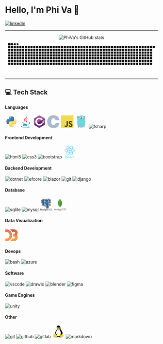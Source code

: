 <!--
Tutorial:
    https://www.youtube.com/watch?v=onUx42pgiBM
 -->

# Hello, I'm Phi Va 👋

<p><a target="_blank" href="https://www.linkedin.com/in/phivalo" style="display: inline-block;"><img src="https://img.shields.io/badge/linkedin-logo?style=for-the-badge&logo=linkedin&logoColor=white&color=%230a77b6" alt="linkedin" target="_blank" /></a></p>
<!-- <img src="https://visitor-badge.laobi.icu/badge?page_id=phivalo.phivalo&"/> -->

---

<!--🔖Stats -->
<!-- https://github.com/anuraghazra/github-readme-stats -->
<div align="center">
    <img src="https://github-readme-stats-git-master-phivalos-projects.vercel.app/api?show_icons=true&theme=radical&hide=stars,contribs&include_all_commits=true&count_private=true&number_format=long&username=PhiVaLo" alt="PhiVa's GitHub stats" />
</div>

<!------------------------------------------------------------------------------------------------------------------------------------------------------------->

<!--🔖Most Used Languages -->
<!-- <div align="center">
    <img src="https://github-readme-stats-git-master-phivalos-projects.vercel.app/api/top-langs?username=PhiVaLo&show_icons=true&theme=radical&hide=stars,contribs&include_all_commits=true&count_private=true&number_format=long" alt="PhiVa's GitHub stats" />
</div> -->

<!------------------------------------------------------------------------------------------------------------------------------------------------------------->

<!--🔖Snake -->
<picture>
    <source media="(prefers-color-scheme: dark)" srcset="https://raw.githubusercontent.com/phivalo/phivalo/output/github-snake-dark.svg" />
    <source media="(prefers-color-scheme: light)" srcset="https://raw.githubusercontent.com/phivalo/phivalo/output/github-snake.svg" />
    <img alt="github-snake" src="https://raw.githubusercontent.com/phivalo/phivalo/output/github-snake.svg" />
</picture>

---
<!------------------------------------------------------------------------------------------------------------------------------------------------------------->

<!-- 🔖Tech Stack -->

## 💻 Tech Stack
<h4>Languages</h4>
<p>
<img src="https://raw.githubusercontent.com/devicons/devicon/master/icons/python/python-original.svg" alt="python"  height="42" /></a>
<img src="https://raw.githubusercontent.com/devicons/devicon/master/icons/java/java-original.svg" alt="java"  height="42" /></a>
<img src="https://raw.githubusercontent.com/devicons/devicon/master/icons/csharp/csharp-original.svg" alt="csharp"  height="42" /></a>
<img src="https://raw.githubusercontent.com/devicons/devicon/master/icons/c/c-original.svg" alt="c"  height="42" /></a>
<!-- <img src="https://raw.githubusercontent.com/devicons/devicon/master/icons/cplusplus/cplusplus-original.svg" alt="cplusplus"  height="42" /></a> -->
<img src="https://raw.githubusercontent.com/devicons/devicon/master/icons/javascript/javascript-original.svg" alt="javascript"  height="42" /></a>
<!-- <img src="https://raw.githubusercontent.com/devicons/devicon/master/icons/typescript/typescript-original.svg" alt="typescript"  height="42" /></a> -->
<img src="https://raw.githubusercontent.com/devicons/devicon/master/icons/go/go-original.svg" alt="go"  height="42" /></a>
<img src="https://upload.wikimedia.org/wikipedia/commons/6/66/F_Sharp_logo.svg" alt="fsharp"  height="42" /></a>
</p>


<h4>Frontend Development</h4>
<p>
<!-- <img src="https://raw.githubusercontent.com/devicons/devicon/master/icons/html5/html5-original-wordmark.svg" alt="html5"  height="42" /></a> -->
<img src="https://i.imgur.com/xYpfO1R.png" alt="html5"  height="42" /></a>
<!-- <img src="https://raw.githubusercontent.com/devicons/devicon/master/icons/css3/css3-original-wordmark.svg" alt="css3"  height="42" /></a> -->
<img src="https://cdn.worldvectorlogo.com/logos/css-3.svg" alt="css3"  height="42" /></a>
<img src="https://upload.wikimedia.org/wikipedia/commons/thumb/b/b2/Bootstrap_logo.svg/2560px-Bootstrap_logo.svg.png" alt="bootstrap"  height="42" /></a>
<img src="https://raw.githubusercontent.com/devicons/devicon/master/icons/react/react-original-wordmark.svg" alt="react"  height="42" /></a>
<!-- <img src="https://raw.githubusercontent.com/devicons/devicon/master/icons/vuejs/vuejs-original-wordmark.svg" alt="vuejs"  height="42" /></a> -->
<!-- <img src="https://angular.io/assets/images/logos/angular/angular.svg" alt="angular"  height="42" /></a> -->
</p>


<h4>Backend Development</h4>
<p>
<img src="https://cdn.iconscout.com/icon/free/png-256/free-microsoft-dotnet-1175177.png?f=webp" alt="dotnet"  height="42" /></a>
<img src="https://i.imgur.com/Ax4AZM4.png" alt="efcore"  height="42" /></a>
<img src="https://upload.wikimedia.org/wikipedia/commons/d/d0/Blazor.png" alt="blazor"  height="42" /></a>
<img src="https://i.imgur.com/ewmrtGR.png" alt="git"  height="42" /></a>
<img src="https://cdn.worldvectorlogo.com/logos/django.svg" alt="django"  height="42" /></a>
</p>


<!-- <h4>Mobile App Development</h4> -->
<!-- <h4>AI/ML</h4> -->
<h4>Database</h4>
<p>
<img src="https://www.vectorlogo.zone/logos/sqlite/sqlite-icon.svg" alt="sqlite"  height="42" /></a>
<img src="https://i.imgur.com/hF5FVbx.png" alt="mysql"  height="42" /></a>
<img src="https://raw.githubusercontent.com/devicons/devicon/master/icons/postgresql/postgresql-original-wordmark.svg" alt="postgresql"  height="42" /></a>
<img src="https://raw.githubusercontent.com/devicons/devicon/master/icons/mongodb/mongodb-original-wordmark.svg" alt="mongodb"  height="42" /></a>
</p>


<h4>Data Visualization</h4>
<p>
<img src="https://raw.githubusercontent.com/devicons/devicon/master/icons/d3js/d3js-original.svg" alt="d3js"  height="42" /></a>
</p>



<h4>Devops</h4>
<p>
<img src="https://upload.wikimedia.org/wikipedia/commons/thumb/4/4b/Bash_Logo_Colored.svg/2048px-Bash_Logo_Colored.svg.png" alt="bash"  height="42" /></a>
<img src="https://www.vectorlogo.zone/logos/microsoft_azure/microsoft_azure-icon.svg" alt="azure"  height="42" /></a>
</p>



<!-- <h4>Backend as a Service(BaaS)</h4> -->
<!-- <h4>Testing</h4> -->
<h4>Software</h4>
<p>
<img src="https://upload.wikimedia.org/wikipedia/commons/thumb/9/9a/Visual_Studio_Code_1.35_icon.svg/1200px-Visual_Studio_Code_1.35_icon.svg.png" alt="vscode"  height="42" /></a>
<img src="https://upload.wikimedia.org/wikipedia/commons/thumb/3/3e/Diagrams.net_Logo.svg/1200px-Diagrams.net_Logo.svg.png" alt="drawio"  height="42" /></a>
<img src="https://upload.wikimedia.org/wikipedia/commons/thumb/0/0c/Blender_logo_no_text.svg/939px-Blender_logo_no_text.svg.png" alt="blender"  height="42" /></a>
<img src="https://www.vectorlogo.zone/logos/figma/figma-icon.svg" alt="figma"  height="42" /></a>
</p>


<h4>Game Engines</h4>
<p>
<img src="https://img.icons8.com/ios_filled/200/FFFFFF/unity.png" alt="unity"  height="42" /></a>
</p>


<h4>Other</h4>
<p>
<img src="https://www.vectorlogo.zone/logos/git-scm/git-scm-icon.svg" alt="git"  height="42" /></a>
<img src="https://img.icons8.com/ios11/512/FFFFFF/github.png" alt="github"  height="42" /></a>
<img src="https://cdn4.iconfinder.com/data/icons/logos-and-brands/512/144_Gitlab_logo_logos-512.png" alt="gitlab"  height="42" /></a>
<img src="https://raw.githubusercontent.com/devicons/devicon/master/icons/linux/linux-original.svg" alt="linux"  height="42" /></a>
<!-- <img src="https://user-images.githubusercontent.com/7585388/27636865-e6505c60-5c0d-11e7-92d1-1adc1ac81a11.png" alt="CLI"  height="42" /></a> -->
<!-- <img src="https://upload.wikimedia.org/wikipedia/commons/2/2f/PowerShell_5.0_icon.png" alt="powershell"  height="42" /></a> -->
<img src="https://upload.wikimedia.org/wikipedia/commons/4/41/1280px_Markdown_with_White_Background.png" alt="markdown"  height="42" /></a>
</p>

<!------------------------------------------------------------------------------------------------------------------------------------------------------------->





